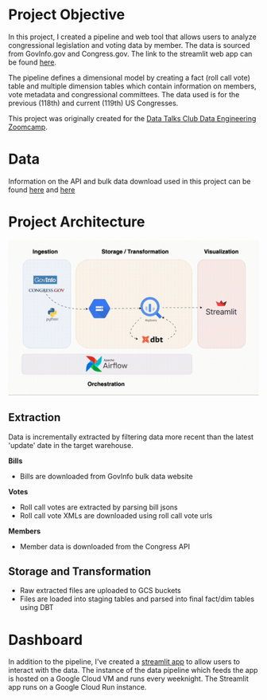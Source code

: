 # Project Objective
In this project, I created a pipeline and web tool that allows users to analyze congressional legislation and voting data by member. The data is sourced from GovInfo.gov and Congress.gov. The link to the streamlit web app can be found [here](https://congress-pipeline-4347055658.us-central1.run.app/).

The pipeline defines a dimensional model by creating a fact (roll call vote) table and multiple dimension tables which contain information on members, vote metadata and congressional committees. The data used is for the previous (118th) and current (119th) US Congresses.

This project was originally created for the [Data Talks Club Data Engineering Zoomcamp](https://github.com/DataTalksClub/data-engineering-zoomcamp/tree/main).

# Data
Information on the API and bulk data download used in this project can be found [here](https://www.congress.gov/help/using-data-offsite) and [here](https://www.govinfo.gov/bulkdata)

# Project Architecture
![Architecture Diagram](assets/architecture_diagram.gif)

## Extraction
Data is incrementally extracted by filtering data more recent than the latest 'update' date in the target warehouse.

**Bills**
* Bills are downloaded from GovInfo bulk data website

**Votes**
* Roll call votes are extracted by parsing bill jsons
* Roll call vote XMLs are downloaded using roll call vote urls

**Members**
* Member data is downloaded from the Congress API

## Storage and Transformation
* Raw extracted files are uploaded to GCS buckets 
* Files are loaded into staging tables and parsed into final fact/dim tables using DBT

# Dashboard
In addition to the pipeline, I've created a [streamlit app](https://congress-pipeline-4347055658.us-central1.run.app/) to allow users to interact with the data. The instance of the data pipeline which feeds the app is hosted on a Google Cloud VM and runs every weeknight. The Streamlit app runs on a Google Cloud Run instance.


